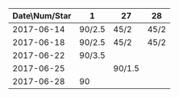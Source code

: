 Date\Num/Star   | 1      | 27     | 28
----------------|--------|--------|--------
2017-06-14      | 90/2.5 | 45/2   | 45/2
2017-06-18      | 90/2.5 | 45/2   | 45/2
2017-06-22      | 90/3.5 |        | 
2017-06-25      |        | 90/1.5 |
2017-06-28      | 90     |        |
